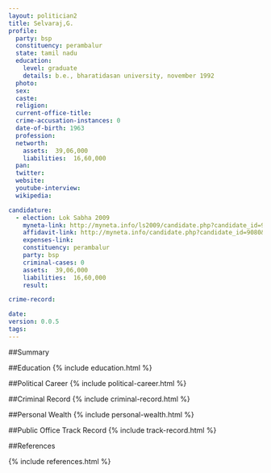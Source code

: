 ```yaml
---
layout: politician2
title: Selvaraj,G.
profile: 
  party: bsp
  constituency: perambalur
  state: tamil nadu
  education: 
    level: graduate
    details: b.e., bharatidasan university, november 1992
  photo: 
  sex: 
  caste: 
  religion: 
  current-office-title: 
  crime-accusation-instances: 0
  date-of-birth: 1963
  profession: 
  networth: 
    assets:  39,06,000
    liabilities:  16,60,000
  pan: 
  twitter: 
  website: 
  youtube-interview: 
  wikipedia: 

candidature: 
  - election: Lok Sabha 2009
    myneta-link: http://myneta.info/ls2009/candidate.php?candidate_id=9080
    affidavit-link: http://myneta.info/candidate.php?candidate_id=9080&scan=original
    expenses-link: 
    constituency: perambalur 
    party: bsp
    criminal-cases: 0
    assets:  39,06,000
    liabilities:  16,60,000
    result:  

crime-record: 

date: 
version: 0.0.5
tags: 
---
```

##Summary


##Education
{% include education.html %}


##Political Career
{% include political-career.html %}


##Criminal Record
{% include criminal-record.html %}


##Personal Wealth
{% include personal-wealth.html %}


##Public Office Track Record
{% include track-record.html %}


##References


{% include references.html %}